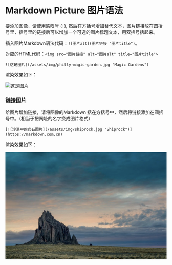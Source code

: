 # Markdown Picture 图片语法

要添加图像，请使用感叹号 (`!`), 然后在方括号增加替代文本，图片链接放在圆括号里，括号里的链接后可以增加一个可选的图片标题文本，用双括号括起来。

插入图片Markdown语法代码：`![图片alt](图片链接 "图片title")`。

对应的HTML代码：`<img src="图片链接" alt="图片alt" title="图片title">`

```text
![这是图片](/assets/img/philly-magic-garden.jpg "Magic Gardens")
```

渲染效果如下：

![这是图片](assets/image-20220801081108572.png "Magic Gardens")



### 链接图片

给图片增加链接，请将图像的Markdown 括在方括号中，然后将链接添加在圆括号中。（相当于把网址的名字换成图片格式）

```text
[![沙漠中的岩石图片](/assets/img/shiprock.jpg "Shiprock")](https://markdown.com.cn)
```

渲染效果如下：

[![我的Github](assets/image-20220801081849039.png)](https://github.com/zyf265600)